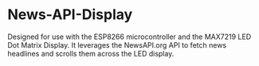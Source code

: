 # News-API-Display
Designed for use with the ESP8266 microcontroller and the MAX7219 LED Dot Matrix Display. It leverages the NewsAPI.org API to fetch news headlines and scrolls them across the LED display.
